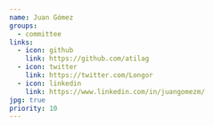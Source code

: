```yaml
---
name: Juan Gómez
groups:
  - committee
links:
  - icon: github
    link: https://github.com/atilag
  - icon: twitter
    link: https://twitter.com/Longor
  - icon: linkedin
    link: https://www.linkedin.com/in/juangomezm/
jpg: true
priority: 10
---
```

